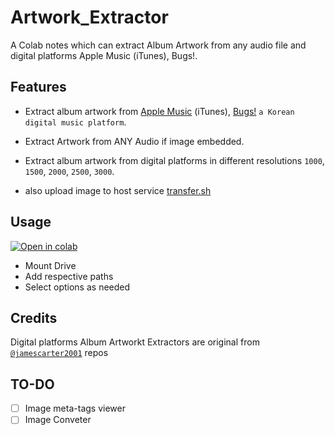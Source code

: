 # Artwork_Extractor 
A Colab notes which can extract Album Artwork from any audio file and digital platforms Apple Music (iTunes), Bugs!.

## Features

* Extract album artwork from  [Apple Music](https://music.apple.com/) (iTunes), [Bugs!](https://music.bugs.co.kr/) `a Korean digital music platform`.

* Extract Artwork from ANY Audio if image embedded.

* Extract album artwork from digital platforms in different resolutions <code>1000</code>, <code>1500</code>, <code>2000</code>, <code>2500</code>, <code>3000</code>.

* also upload image to host service [transfer.sh](https://transfer.sh)

## Usage
[![Open in colab](https://cdn.jsdelivr.net/gh/TheKVT/Host/images/colab.svg)](https://colab.research.google.com/github/TheKVT/Artwork_Extractor/blob/master/Artwork_Extractor.ipynb)

* Mount Drive
* Add respective paths
* Select options as needed

## Credits
 Digital platforms Album Artworkt Extractors are original from <code>[@jamescarter2001](https://github.com/jamescarter2001?tab=repositories&q=Extractor)</code> repos

## TO-DO
- [ ] Image meta-tags viewer <br>
- [ ] Image Conveter
